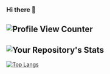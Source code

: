 ### Hi there 👋
![Profile View Counter](https://komarev.com/ghpvc/?username=bugsfreeweb)
---
![Your Repository's Stats](https://github-readme-stats.vercel.app/api?username=bugsfreeweb&show_icons=true)
---
[![Top Langs](https://github-readme-stats.vercel.app/api/top-langs/?username=bugsfreeweb&layout=compact&theme=vision-friendly-dark)](https://github.com/anuraghazra/github-readme-stats)
